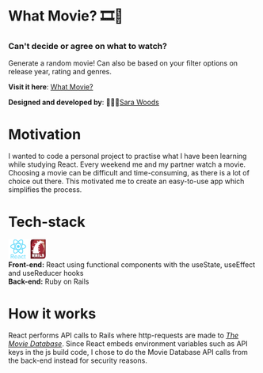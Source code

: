 # What Movie?  🎞️🍿

### Can't decide or agree on what to watch?
Generate a random movie! Can also be based on your filter options on release year, rating and genres.
<br>

**Visit it here**: [What Movie?](https://what-movie.onrender.com)

**Designed and developed by**: 👩🏻‍💻[Sara Woods](https://github.com/sara-woods)

# Motivation
I wanted to code a personal project to practise what I have been learning while studying React. Every weekend me and my partner watch a movie. Choosing a movie can be difficult and time-consuming, as there is a lot of choice out there. This motivated me to create an easy-to-use app which simplifies the process.

# Tech-stack 
<a href="https://reactjs.org/" target="_blank"> <img src="https://raw.githubusercontent.com/devicons/devicon/master/icons/react/react-original-wordmark.svg" alt="react" width="40" height="40"/></a><a href="https://rubyonrails.org" target="_blank"><img src="https://raw.githubusercontent.com/devicons/devicon/master/icons/rails/rails-original-wordmark.svg" alt="rails" width="40" height="40"/></a>  
**Front-end:** React using functional components with the useState, useEffect and useReducer hooks  
**Back-end:** Ruby on Rails  


# How it works
React performs API calls to Rails where http-requests are made to [_The Movie Database_](https://developers.themoviedb.org/3/getting-started/introduction). Since React embeds environment variables such as API keys in the js build code, I chose to do the Movie Database API calls from the back-end instead for security reasons.
